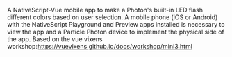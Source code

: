 A NativeScript-Vue mobile app to make a Photon's built-in LED flash different colors based on user selection.
A mobile phone (iOS or Android) with the NativeScript Playground and Preview apps installed is necessary to view the app and a Particle Photon device to implement the physical side of the app.
Based on the vue vixens workshop:https://vuevixens.github.io/docs/workshop/mini3.html
